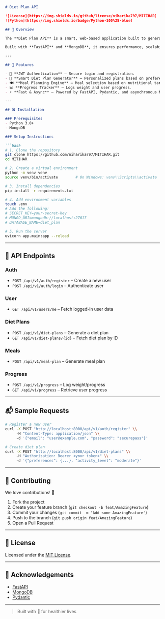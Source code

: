 ```markdown
# Diet Plan API

![License](https://img.shields.io/github/license/niharika797/MITIHAR)
![Python](https://img.shields.io/badge/Python-100%25-blue)

## 🌟 Overview

The **Diet Plan API** is a smart, web-based application built to generate personalized diet plans tailored to individual user needs. It combines the power of modern web technologies with data science to help users achieve their nutrition goals effectively.

Built with **FastAPI** and **MongoDB**, it ensures performance, scalability, and flexibility.

---

## 🚀 Features

- 🔐 **JWT Authentication** – Secure login and registration.
- 🥗 **Smart Diet Plan Generator** – Personalized plans based on preferences and activity.
- 🍽 **Meal Planning Engine** – Meal selection based on nutritional targets.
- 📊 **Progress Tracker** – Logs weight and user progress.
- ⚡ **Fast & Async** – Powered by FastAPI, Pydantic, and asynchronous MongoDB queries.

---

## 🛠 Installation

### Prerequisites
- Python 3.8+
- MongoDB

### Setup Instructions

```bash
# 1. Clone the repository
git clone https://github.com/niharika797/MITIHAR.git
cd MITIHAR

# 2. Create a virtual environment
python -m venv venv
source venv/bin/activate        # On Windows: venv\\Scripts\\activate

# 3. Install dependencies
pip install -r requirements.txt

# 4. Add environment variables
touch .env
# Add the following:
# SECRET_KEY=your-secret-key
# MONGO_URI=mongodb://localhost:27017
# DATABASE_NAME=diet_plan

# 5. Run the server
uvicorn app.main:app --reload
```

---

## 🔌 API Endpoints

### Auth
- `POST /api/v1/auth/register` – Create a new user
- `POST /api/v1/auth/login` – Authenticate user

### User
- `GET /api/v1/users/me` – Fetch logged-in user data

### Diet Plans
- `POST /api/v1/diet-plans` – Generate a diet plan
- `GET /api/v1/diet-plans/{id}` – Fetch diet plan by ID

### Meals
- `POST /api/v1/meal-plan` – Generate meal plan

### Progress
- `POST /api/v1/progress` – Log weight/progress
- `GET /api/v1/progress` – Retrieve user progress

---

## 📬 Sample Requests

```bash
# Register a new user
curl -X POST "http://localhost:8000/api/v1/auth/register" \\
     -H "Content-Type: application/json" \\
     -d '{"email": "user@example.com", "password": "securepass"}'

# Create diet plan
curl -X POST "http://localhost:8000/api/v1/diet-plans" \\
     -H "Authorization: Bearer <your_token>" \\
     -d '{"preferences": {...}, "activity_level": "moderate"}'
```

---

## 🤝 Contributing

We love contributions! 🎉

1. Fork the project  
2. Create your feature branch (`git checkout -b feat/AmazingFeature`)  
3. Commit your changes (`git commit -m 'Add some AmazingFeature'`)  
4. Push to the branch (`git push origin feat/AmazingFeature`)  
5. Open a Pull Request  

---

## 📄 License

Licensed under the [MIT License](LICENSE).

---

## 🙏 Acknowledgements

- [FastAPI](https://fastapi.tiangolo.com/)
- [MongoDB](https://www.mongodb.com/)
- [Pydantic](https://docs.pydantic.dev/)

---

> Built with 💚 for healthier lives.
```
